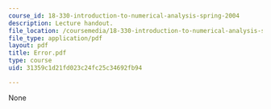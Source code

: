 ```yaml
---
course_id: 18-330-introduction-to-numerical-analysis-spring-2004
description: Lecture handout.
file_location: /coursemedia/18-330-introduction-to-numerical-analysis-spring-2004/31359c1d21fd023c24fc25c34692fb94_Error.pdf
file_type: application/pdf
layout: pdf
title: Error.pdf
type: course
uid: 31359c1d21fd023c24fc25c34692fb94

---
```

None